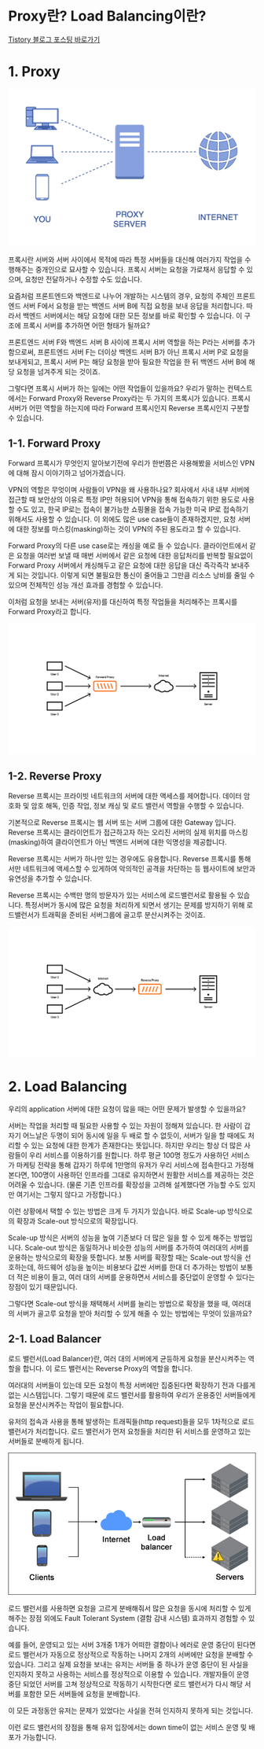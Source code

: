 # Proxy란? Load Balancing이란?

[Tistory 블로그 포스팅 바로가기](https://seunghyunson.tistory.com/22)

# 1. Proxy

![1](images/1.png)

프록시란 서버와 서버 사이에서 목적에 따라 특정 서버들을 대신해 여러가지 작업을 수행해주는 중개인으로 묘사할 수 있습니다. 프록시 서버는 요청을 가로채서 응답할 수 있으며, 요청만 전달하거나 수정할 수도 있습니다.

요즘처럼 프론트엔드와 백엔드로 나누어 개발하는 시스템의 경우, 요청의 주체인 프론트엔드 서버 F에서 요청을 받는 백엔드 서버 B에 직접 요청을 보내 응답을 처리합니다. 따라서 백엔드 서버에서는 해당 요청에 대한 모든 정보를 바로 확인할 수 있습니다. 이 구조에 프록시 서버를 추가하면 어떤 형태가 될까요?

프론트엔드 서버 F와 백엔드 서버 B 사이에 프록시 서버 역할을 하는 P라는 서버를 추가함으로써, 프론트엔드 서버 F는 더이상 백엔드 서버 B가 아닌 프록시 서버 P로 요청을 보내게되고, 프록시 서버 P는 해당 요청을 받아 필요한 작업을 한 뒤 백엔드 서버 B에 해당 요청을 넘겨주게 되는 것이죠.

그렇다면 프록시 서버가 하는 일에는 어떤 작업들이 있을까요? 우리가 말하는 컨텍스트에서는 Forward Proxy와 Reverse Proxy라는 두 가지의 프록시가 있습니다. 프록시 서버가 어떤 역할을 하는지에 따라 Forward 프록시인지 Reverse 프록시인지 구분할 수 있습니다.

## 1-1. Forward Proxy

Forward 프록시가 무엇인지 알아보기전에 우리가 한번쯤은 사용해봤을 서비스인 VPN에 대해 잠시 이야기하고 넘어가겠습니다.

VPN의 역할은 무엇이며 사람들이 VPN을 왜 사용하나요? 회사에서 사내 내부 서버에 접근할 때 보안상의 이유로 특정 IP만 허용되어 VPN을 통해 접속하기 위한 용도로 사용할 수도 있고, 한국 IP로는 접속이 불가능한 쇼핑몰을 접속 가능한 미국 IP로 접속하기 위해서도 사용할 수 있습니다. 이 외에도 많은 use case들이 존재하겠지만, 요청 서버에 대한 정보를 마스킹(masking)하는 것이 VPN의 주된 용도라고 할 수 있습니다.

Forward Proxy의 다른 use case로는 캐싱을 예로 들 수 있습니다. 클라이언트에서 같은 요청을 여러번 보낼 때 매번 서버에서 같은 요청에 대한 응답처리를 반복할 필요없이 Forward Proxy 서버에서 캐싱해두고 같은 요청에 대한 응답을 대신 즉각즉각 보내주게 되는 것입니다. 이렇게 되면 불필요한 통신이 줄어들고 그만큼 리소스 낭비를 줄일 수 있으며 전체적인 성능 개선 효과를 경험할 수 있습니다.

이처럼 요청을 보내는 서버(유저)를 대신하여 특정 작업들을 처리해주는 프록시를 Forward Proxy라고 합니다.

![2](images/2.png)

## 1-2. Reverse Proxy

Reverse 프록시는 프라이빗 네트워크의 서버에 대한 액세스를 제어합니다. 데이터 암호화 및 암호 해독, 인증 작업, 정보 캐싱 및 로드 밸런서 역할을 수행할 수 있습니다.

기본적으로 Reverse 프록시는 웹 서버 또는 서버 그룹에 대한 Gateway 입니다. Reverse 프록시는 클라이언트가 접근하고자 하는 오리진 서버의 실제 위치를 마스킹(masking)하여 클라이언트가 아닌 백엔드 서버에 대한 익명성을 제공합니다.

Reverse 프록시는 서버가 하나만 있는 경우에도 유용합니다. Reverse 프록시를 통해서만 네트워크에 액세스할 수 있게하여 악의적인 공격을 차단하는 등 웹사이트에 보안과 유연성을 추가할 수 있습니다.

Reverse 프록시는 수백만 명의 방문자가 있는 서비스에 로드밸런서로 활용될 수 있습니다. 특정서버가 동시에 많은 요청을 처리하게 되면서 생기는 문제를 방지하기 위해 로드밸런서가 트래픽을 준비된 서버그룹에 골고루 분산시켜주는 것이죠.

![3](images/3.png)

# 2. Load Balancing

우리의 application 서버에 대한 요청이 많을 때는 어떤 문제가 발생할 수 있을까요?

서버는 작업을 처리할 때 필요한 사용할 수 있는 자원이 정해져 있습니다. 한 사람이 갑자기 어느날은 두명이 되어 동시에 일을 두 배로 할 수 없듯이, 서버가 일을 할 때에도 처리할 수 있는 요청에 대한 한계가 존재한다는 뜻입니다. 하지만 우리는 항상 더 많은 사람들이 우리 서비스를 이용하기를 원합니다. 하루 평균 100명 정도가 사용하던 서비스가 마케팅 전략을 통해 갑자기 하루에 1만명의 유저가 우리 서비스에 접속한다고 가정해본다면, 100명이 사용하던 인프라를 그대로 유지하면서 원활한 서비스를 제공하는 것은 어려울 수 있습니다. (물론 기존 인프라를 확장성을 고려해 설계했다면 가능할 수도 있지만 여기서는 그렇지 않다고 가정합니다.)

이런 상황에서 택할 수 있는 방법은 크게 두 가지가 있습니다. 바로 Scale-up 방식으로의 확장과 Scale-out 방식으로의 확장입니다.

Scale-up 방식은 서버의 성능을 높여 기존보다 더 많은 일을 할 수 있게 해주는 방법입니다. Scale-out 방식은 동일하거나 비슷한 성능의 서버를 추가하여 여러대의 서버를 운용하는 방식으로의 확장을 뜻합니다. 보통 서버를 확장할 때는 Scale-out 방식을 선호하는데, 하드웨어 성능을 높이는 비용보다 값싼 서버를 한대 더 추가하는 방법이 보통 더 적은 비용이 들고, 여러 대의 서버를 운용하면서 서비스를 중단없이 운영할 수 있다는 장점이 있기 때문입니다.

그렇다면 Scale-out 방식을 채택해서 서버를 늘리는 방법으로 확장을 했을 때, 여러대의 서버가 골고루 요청을 받아 처리할 수 있게 해줄 수 있는 방법에는 무엇이 있을까요?

## 2-1. Load Balancer

로드 밸런서(Load Balancer)란, 여러 대의 서버에게 균등하게 요청을 분산시켜주는 역할을 합니다. 이 로드 밸런서는 Reverse Proxy의 역할을 합니다.

여러대의 서버들이 있는데 모든 요청이 특정 서버에만 집중된다면 확장하기 전과 다를게 없는 시스템입니다. 그렇기 때문에 로드 밸런서를 활용하여 우리가 운용중인 서버들에게 요청을 분산시켜주는 작업이 필요합니다.

유저의 접속과 사용을 통해 발생하는 트래픽들(http request)들을 모두 1차적으로 로드 밸런서가 처리합니다. 로드 밸런서가 먼저 요청들을 처리한 뒤 서비스를 운영하고 있는 서버들로 분배하게 됩니다.

![4](images/4.png)

로드 밸런서를 사용하면 요청을 고르게 분배해줘서 많은 요청을 동시에 처리할 수 있게 해주는 장점 외에도 Fault Tolerant System (결함 감내 시스템) 효과까지 경험할 수 있습니다.

예를 들어, 운영되고 있는 서버 3개중 1개가 어떠한 결함이나 에러로 운영 중단이 된다면 로드 밸런서가 자동으로 정상적으로 작동하는 나머지 2개의 서버에만 요청을 분배할 수 있습니다. 그리고 실제 요청을 보내는 유저는 서버들 중 하나가 운영 중단이 된 사실을 인지하지 못하고 사용하는 서비스를 정상적으로 이용할 수 있습니다. 개발자들이 운영 중단 되었던 서버를 고쳐 정상적으로 작동하기 시작한다면 로드 밸런서가 다시 해당 서버를 포함한 모든 서버들에 요청을 분배합니다.

이 모든 과정동안 유저는 문제가 있었다는 사실을 전혀 인지하지 못하게 되는 것입니다.

이런 로드 밸런서의 장점을 통해 유저 입장에서는 down time이 없는 서비스 운영 및 배포가 가능합니다.
